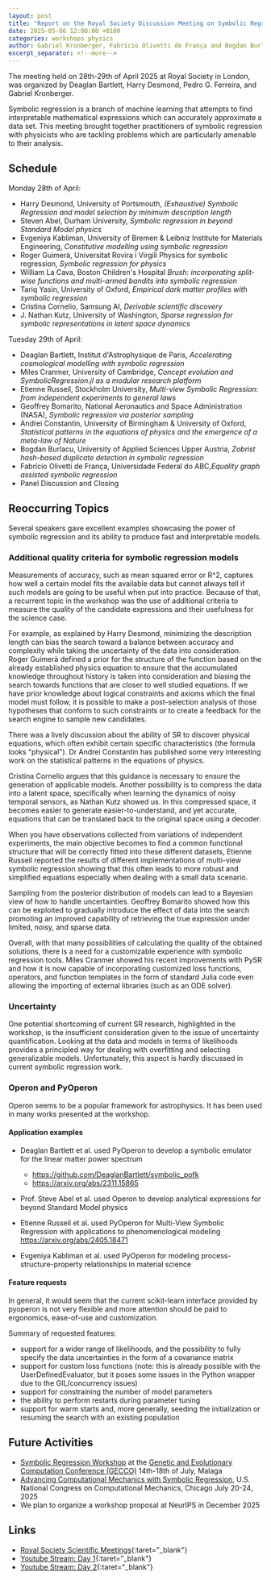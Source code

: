 ```yaml
---
layout: post
title: "Report on the Royal Society Discussion Meeting on Symbolic Regression in the Physical Sciences"
date: 2025-05-06 12:00:00 +0100
categories: workshops physics
author: Gabriel Kronberger, Fabrício Olivetti de França and Bogdan Burlacu
excerpt_separator: <!--more-->
---
```


The meeting held on 28th-29th of April 2025 at Royal Society in London, was organized by Deaglan Bartlett, Harry Desmond, Pedro G. Ferreira, and Gabriel Kronberger.

Symbolic regression is a branch of machine learning that attempts to find interpretable mathematical expressions which can accurately approximate a data set. This meeting brought together practitioners of symbolic regression with physicists who are tackling problems which are particularly amenable to their analysis.

<!--more-->

## Schedule

Monday 28th of April:

- Harry Desmond, University of Portsmouth, _(Exhaustive) Symbolic Regression and model selection by minimum description length_
- Steven Abel, Durham University, _Symbolic regression in beyond Standard Model physics_
- Evgeniya Kabliman, University of Bremen & Leibniz Institute for Materials Engineering, _Constitutive modelling using symbolic regression_
- Roger Guimerà, Universitat Rovira i Virgili Physics for symbolic regression, _Symbolic regression for physics_
- William La Cava, Boston Children's Hospital _Brush: incorporating split-wise functions and multi-armed bandits into symbolic regression_
- Tariq Yasin, University of Oxford, _Empirical dark matter profiles with symbolic regression_
- Cristina Cornelio, Samsung AI, _Derivable scientific discovery_
- J. Nathan Kutz, University of Washington, _Sparse regression for symbolic representations in latent space dynamics_

Tuesday 29th of April:

- Deaglan Bartlett, Institut d'Astrophysique de Paris, _Accelerating cosmological modelling with symbolic regression_
- Miles Cranmer, University of Cambridge, _Concept evolution and SymbolicRegression.jl as a modular research platform_
- Etienne Russeil, Stockholm University, _Multi-view Symbolic Regression: from independent experiments to general laws_
- Geoffrey Bomarito, National Aeronautics and Space Administration (NASA), _Symbolic regression via posterior sampling_
- Andrei Constantin, University of Birmingham & University of Oxford, _Statistical patterns in the equations of physics and the emergence of a meta-law of Nature_
- Bogdan Burlacu, University of Applied Sciences Upper Austria, _Zobrist hash-based duplicate detection in symbolic regression_
- Fabricio Olivetti de França, Universidade Federal do ABC,_Equality graph assisted symbolic regression_
- Panel Discussion and Closing

## Reoccurring Topics

Several speakers gave excellent examples showcasing the power of symbolic regression and its ability to produce fast and interpretable models.

### Additional quality criteria for symbolic regression models

Measurements of accuracy, such as mean squared error or R^2, captures how well a certain model fits the available data but cannot always tell if such models are going to be useful when put into practice. Because of that, a recurrent topic in the workshop was the use of additional criteria to measure the quality of the candidate expressions and their usefulness for the science case.

For example, as explained by Harry Desmond, minimizing the description length can bias the search toward a balance between accuracy and complexity while taking the uncertainty of the data into consideration. Roger Guimerà defined a prior for the structure of the function based on the already established physics equation to ensure that the accumulated knowledge throughout history is taken into consideration and biasing the search towards functions that are closer to well studied equations. If we have prior knowledge about logical constraints and axioms which the final model must follow, it is possible to make a post-selection analysis of those hypotheses that conform to such constraints or to create a feedback for the search engine to sample new candidates.

There was a lively discussion about the ability of SR to discover physical equations, which often exhibit certain specific characteristics (the formula looks "physical"). Dr Andrei Constantin has published some very interesting work on the statistical patterns in the equations of physics.

Cristina Cornelio argues that this guidance is necessary to ensure the generation of applicable models. Another possibility is to compress the data into a latent space, specifically when learning the dynamics of noisy temporal sensors, as Nathan Kutz showed us. In this compressed space, it becomes easier to generate easier-to-understand, and yet accurate, equations that can be translated back to the original space using a decoder.

When you have observations collected from variations of independent experiments, the main objective becomes to find a common functional structure that will be correctly fitted into these different datasets, Etienne Russeil reported the results of different implementations of multi-view symbolic regression showing that this often leads to more robust and simplified equations especially when dealing with a small data scenario.

Sampling from the posterior distribution of models can lead to a Bayesian view of how to handle uncertainties. Geoffrey Bomarito showed how this can be exploited to gradually introduce the effect of data into the search promoting an improved capability of retrieving the true expression under limited, noisy, and sparse data.

Overall, with that many possibilities of calculating the quality of the obtained solutions, there is a need for a customizable experience with symbolic regression tools. Miles Cranmer showed his recent improvements with PySR and how it is now capable of incorporating customized loss functions, operators, and function templates in the form of standard Julia code even allowing the importing of external libraries (such as an ODE solver).

### Uncertainty

One potential shortcoming of current SR research, highlighted in the workshop, is the insufficient consideration given to the issue of uncertainty quantification. Looking at the data and models in terms of likelihoods provides a principled way for dealing with overfitting and selecting generalizable models. Unfortunately, this aspect is hardly discussed in current symbolic regression work.

### Operon and PyOperon

Operon seems to be a popular framework for astrophysics. It has been used in many works presented at the workshop.

#### Application examples

- Deaglan Bartlett et al. used PyOperon to develop a symbolic emulator for the linear matter power spectrum
  - <a href="https://github.com/DeaglanBartlett/symbolic_pofk" target="_blank">https://github.com/DeaglanBartlett/symbolic_pofk</a>
  - <a href="https://arxiv.org/abs/2311.15865" target="_blank">https://arxiv.org/abs/2311.15865</a>
- Prof. Steve Abel et al. used Operon to develop analytical expressions for beyond Standard Model physics
- Etienne Russeil et al. used PyOperon for Multi-View Symbolic Regression with applications to phenomenological modeling <a href="https://arxiv.org/abs/2405.18471" target="_blank">https://arxiv.org/abs/2405.18471</a>

- Evgeniya Kabliman et al. used PyOperon for modeling process-structure-property relationships in material science

#### Feature requests

In general, it would seem that the current scikit-learn interface provided by pyoperon is not very flexible and more attention should be paid to ergonomics, ease-of-use and customization.

Summary of requested features:

- support for a wider range of likelihoods, and the possibility to fully specify the data uncertainties in the form of a covariance matrix
- support for custom loss functions (note: this is already possible with the UserDefinedEvaluator, but it poses some issues in the Python wrapper due to the GIL/concurrency issues)
- support for constraining the number of model parameters
- the ability to perform restarts during parameter tuning
- support for warm starts and, more generally, seeding the initialization or resuming the search with an existing population

## Future Activities

- <a href="https://heal.heuristiclab.com/research/symbolic-regression-workshop" target="_blank">Symbolic Regression Workshop</a> at the <a href="https://gecco-2025.sigevo.org/HomePage" target="_blank">Genetic and Evolutionary Computation Conference (GECCO)</a> 14th-18th of July, Malaga
- <a href="https://drive.google.com/file/d/1sQE80uWEmnN15XZELUWZPp97DASWrq8b/view" target="_blank">Advancing Computational Mechanics with Symbolic Regression</a>, U.S. National Congress on Computational Mechanics</a>, Chicago July 20-24, 2025
- We plan to organize a workshop proposal at NeurIPS in December 2025

## Links

- [Royal Society Scientific Meetings][meeting]{:taret="\_blank"}
- [Youtube Stream: Day 1][vod1]{:taret="\_blank"}
- [Youtube Stream: Day 2][vod2]{:taret="\_blank"}

[meeting]: https://royalsociety.org/science-events-and-lectures/2025/04/symbolic-regression/
[vod1]: https://www.youtube.com/watch?v=fzVnkDSPwt0
[vod2]: https://www.youtube.com/watch?v=8o6jU-iBXbw
